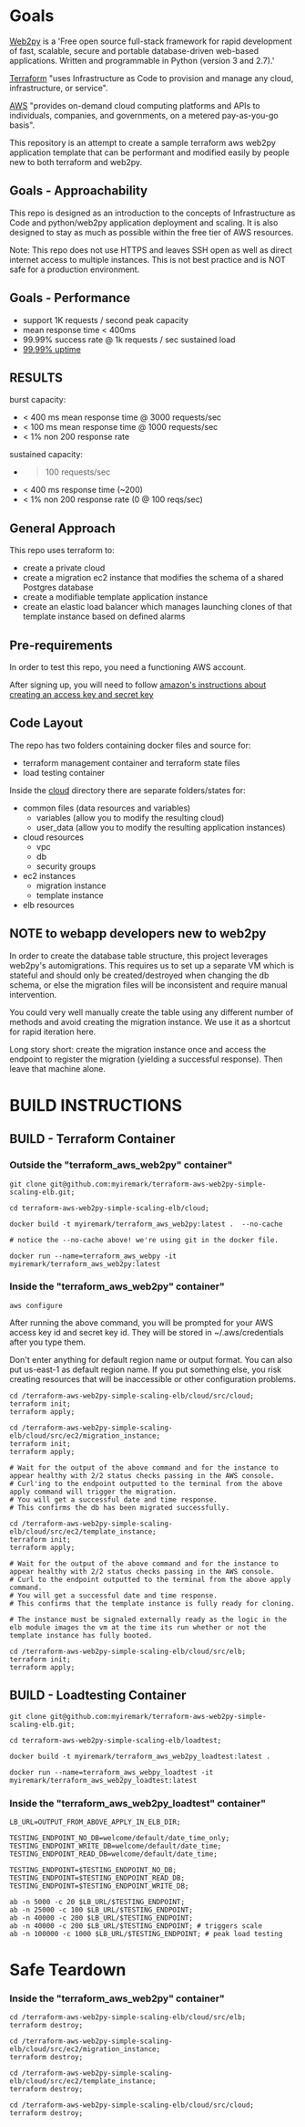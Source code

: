 # Goals

[Web2py](https://web2py.com) is a 'Free open source full-stack framework for rapid development of fast, scalable, secure and portable database-driven web-based applications. Written and programmable in Python (version 3 and 2.7).'

[Terraform](https://terraform.io) "uses Infrastructure as Code to provision and manage any cloud, infrastructure, or service".

[AWS](https://aws.amazon.com/) "provides on-demand cloud computing platforms and APIs to individuals, companies, and governments, on a metered pay-as-you-go basis".

This repository is an attempt to create a sample terraform aws web2py application template that can be performant and modified easily by people new to both terraform and web2py.

## Goals - Approachability

This repo is designed as an introduction to the concepts of Infrastructure as Code and python/web2py application deployment and scaling.  It is also designed to stay as much as possible within the free tier of AWS resources.

Note: This repo does not use HTTPS and leaves SSH open as well as direct internet access to multiple instances.  This is not best practice and is NOT safe for a production environment.

## Goals - Performance

- support 1K requests / second peak capacity
- mean response time < 400ms
- 99.99% success rate @ 1k requests / sec sustained load
- [99.99% uptime](uptime_calculation.md)

## RESULTS

burst capacity:
- < 400 ms mean response time @ 3000 requests/sec
- < 100 ms mean response time @ 1000 requests/sec
- < 1% non 200 response rate

sustained capacity:
- > 100 requests/sec
- < 400 ms response time (~200)
- < 1% non 200 response rate (0 @ 100 reqs/sec)

## General Approach

This repo uses terraform to:
- create a private cloud
- create a migration ec2 instance that modifies the schema of a shared Postgres database
- create a modifiable template application instance
- create an elastic load balancer which manages launching clones of that template instance based on defined alarms

## Pre-requirements

In order to test this repo, you need a functioning AWS account.

After signing up, you will need to follow [amazon's instructions about creating an access key and secret key](https://docs.aws.amazon.com/general/latest/gr/managing-aws-access-keys.html)

## Code Layout

The repo has two folders containing docker files and source for:
- terraform management container and terraform state files
- load testing container

Inside the [cloud](cloud) directory there are separate folders/states for:
- common files (data resources and variables)
  - variables (allow you to modify the resulting cloud)
  - user_data (allow you to modify the resulting application instances)
- cloud resources
  - vpc
  - db
  - security groups
- ec2 instances
  - migration instance
  - template instance
- elb resources

## NOTE to webapp developers new to web2py

In order to create the database table structure, this project leverages web2py's automigrations.  This requires us to set up a separate VM which is stateful and should only be created/destroyed when changing the db schema, or else the migration files will be inconsistent and require manual intervention.

You could very well manually create the table using any different number of methods and avoid creating the migration instance.  We use it as a shortcut for rapid iteration here.

Long story short: create the migration instance once and access the endpoint to register the migration (yielding a successful response).  Then leave that machine alone.

# BUILD INSTRUCTIONS

## BUILD - Terraform Container

### Outside the "terraform_aws_web2py" container"

```
git clone git@github.com:myiremark/terraform-aws-web2py-simple-scaling-elb.git;

cd terraform-aws-web2py-simple-scaling-elb/cloud;

docker build -t myiremark/terraform_aws_web2py:latest .  --no-cache

# notice the --no-cache above! we're using git in the docker file.

docker run --name=terraform_aws_webpy -it myiremark/terraform_aws_web2py:latest
```

### Inside the "terraform_aws_web2py" container"

```
aws configure
```

After running the above command, you will be prompted for your AWS access key id and secret key id.  They will be stored in ~/.aws/credentials after you type them.

Don't enter anything for default region name or output format.  You can also put us-east-1 as default region name.  If you put something else, you risk creating resources that will be inaccessible or other configuration problems.

```
cd /terraform-aws-web2py-simple-scaling-elb/cloud/src/cloud;
terraform init;
terraform apply;

cd /terraform-aws-web2py-simple-scaling-elb/cloud/src/ec2/migration_instance;
terraform init;
terraform apply;

# Wait for the output of the above command and for the instance to appear healthy with 2/2 status checks passing in the AWS console.  
# Curl'ing to the endpoint outputted to the terminal from the above apply command will trigger the migration.  
# You will get a successful date and time response.  
# This confirms the db has been migrated successfully.

cd /terraform-aws-web2py-simple-scaling-elb/cloud/src/ec2/template_instance;
terraform init;
terraform apply;

# Wait for the output of the above command and for the instance to appear healthy with 2/2 status checks passing in the AWS console.  
# Curl to the endpoint outputted to the terminal from the above apply command.  
# You will get a successful date and time response.  
# This confirms that the template instance is fully ready for cloning.

# The instance must be signaled externally ready as the logic in the elb module images the vm at the time its run whether or not the template instance has fully booted.

cd /terraform-aws-web2py-simple-scaling-elb/cloud/src/elb;
terraform init;
terraform apply;
```

## BUILD - Loadtesting Container

```
git clone git@github.com:myiremark/terraform-aws-web2py-simple-scaling-elb.git;

cd terraform-aws-web2py-simple-scaling-elb/loadtest;

docker build -t myiremark/terraform_aws_web2py_loadtest:latest .

docker run --name=terraform_aws_webpy_loadtest -it myiremark/terraform_aws_web2py_loadtest:latest
```

### Inside the "terraform_aws_web2py_loadtest" container"

```
LB_URL=OUTPUT_FROM_ABOVE_APPLY_IN_ELB_DIR;

TESTING_ENDPOINT_NO_DB=welcome/default/date_time_only;
TESTING_ENDPOINT_WRITE_DB=welcome/default/date_time;
TESTING_ENDPOINT_READ_DB=welcome/default/date_time;

TESTING_ENDPOINT=$TESTING_ENDPOINT_NO_DB;
TESTING_ENDPOINT=$TESTING_ENDPOINT_READ_DB;
TESTING_ENDPOINT=$TESTING_ENDPOINT_WRITE_DB;

ab -n 5000 -c 20 $LB_URL/$TESTING_ENDPOINT;
ab -n 25000 -c 100 $LB_URL/$TESTING_ENDPOINT;
ab -n 40000 -c 200 $LB_URL/$TESTING_ENDPOINT;
ab -n 40000 -c 200 $LB_URL/$TESTING_ENDPOINT; # triggers scale
ab -n 100000 -c 1000 $LB_URL/$TESTING_ENDPOINT; # peak load testing

```

# Safe Teardown

### Inside the "terraform_aws_web2py" container"

```
cd /terraform-aws-web2py-simple-scaling-elb/cloud/src/elb;
terraform destroy;

cd /terraform-aws-web2py-simple-scaling-elb/cloud/src/ec2/migration_instance;
terraform destroy;

cd /terraform-aws-web2py-simple-scaling-elb/cloud/src/ec2/template_instance;
terraform destroy;

cd /terraform-aws-web2py-simple-scaling-elb/cloud/src/cloud;
terraform destroy;
```
